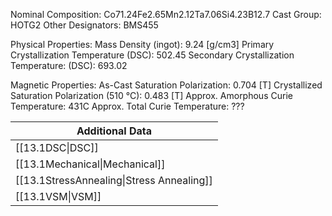 Nominal Composition: Co71.24Fe­­­2.65Mn2.12Ta7.06­Si4.23B12.7
Cast Group: HOTG2
Other Designators: BMS455
 
Physical Properties:
Mass Density (ingot): 9.24 [g/cm3]
Primary Crystallization Temperature (DSC): 502.45
Secondary Crystallization Temperature: (DSC): 693.02
 
Magnetic Properties:
As-Cast Saturation Polarization: 0.704 [T] 
Crystallized Saturation Polarization (510 °C): 0.483 [T]
Approx. Amorphous Curie Temperature: 431C
Approx. Total Curie Temperature: ???

| Additional Data                           |
| ----------------------------------------- |
| [[13.1DSC\|DSC]]                          |
| [[13.1Mechanical\|Mechanical]]            |
| [[13.1StressAnnealing\|Stress Annealing]] |
| [[13.1VSM\|VSM]]                          |
